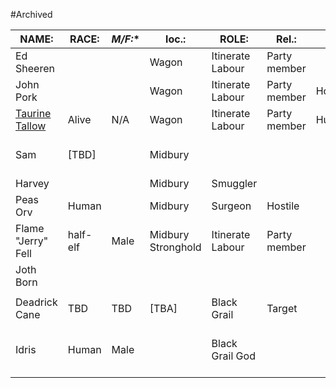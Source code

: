 #Archived

| **NAME:**                                                                                                          | **RACE:** | **M/F*:** | **loc.:**          | **ROLE:**        | **Rel.:**    | **pron.** | **NOTES:**                |
| ------------------------------------------------------------------------------------------------------------------ | --------- | --------- | ------------------ | ---------------- | ------------ | --------- | ------------------------- |
| Ed Sheeren                                                                                                         |           |           | Wagon              | Itinerate Labour | Party member |           | Pheonix                   |
| John Pork                                                                                                          |           |           | Wagon              | Itinerate Labour | Party member | Hog/rider | Axel's                    |
| [Taurine Tallow](https://docs.google.com/document/d/1hysRhJZmIHw78giCuPr_161JXdEphA9Kahvq69hKVfY/edit?usp=sharing) | Alive     | N/A       | Wagon              | Itinerate Labour | Party member | Hu/Man    | Michael's                 |
| Sam                                                                                                                | [TBD]     |           | Midbury            |                  |              |           | Wears a sack on head.     |
| Harvey                                                                                                             |           |           | Midbury            | Smuggler         |              |           |                           |
| Peas Orv                                                                                                           | Human     |           | Midbury            | Surgeon          | Hostile      |           |                           |
| Flame "Jerry" Fell                                                                                                 | half-elf  | Male      | Midbury Stronghold | Itinerate Labour | Party member |           |                           |
| Joth Born                                                                                                          |           |           |                    |                  |              |           |                           |
|                                                                                                                    |           |           |                    |                  |              |           |                           |
| Deadrick Cane                                                                                                      | TBD       | TBD       | [TBA]              | Black Grail      | Target       |           |                           |
| Idris                                                                                                              | Human     | Male      |                    | Black Grail God  |              |           | Blond hair, Mark of Idris |